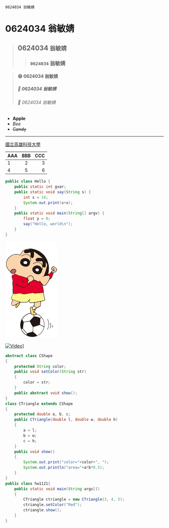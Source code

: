 ```
0624034 翁敏婧
```
# 0624034 翁敏婧
>## 0624034 `翁敏婧`
>>### `0624034` 翁敏婧

>#### :smile: 0624034 翁敏婧
>##### :school: 0624034 翁敏婧
>###### :pig: 0624034 翁敏婧

* **Apple**
* *Bee*
* ~~Candy~~

***

[國立高雄科技大學](https://www.nkust.edu.tw/)

|AAA|BBB|CCC|
|:--|:-:|--:|
|1|2|3|
|4|5|6|


```java
public class Hello {
    public static int gvar;
    public static void say(String s) {
        int x = 10;
        System.out.print(s+x);
    }
    public static void main(String[] argv) {
        float y = 0;
        say("Hello, world\n");
    }
}
```
![Photo](photo.png "蠟筆小新")


[![Video](https://img.youtube.com/vi/ZqwH5rcsPKE/0.jpg)](https://www.youtube.com/watch?v=ZqwH5rcsPKE "我們這一家")]

```java
abstract class CShape
{
    protected String color;
    public void setColor(String str)
    {
        color = str;
    }
    public abstract void show();
}
class CTriangle extends CShape
{
    protected double a, b, c;
    public CTriangle(double l, double w, double h)
    {
        a = l;
        b = w;
        c = h;
    }
    public void show()
    {
        System.out.print("color="+color+", ");
        System.out.println("area="+a*b*0.5);
    }
}
public class hw1121{
    public static void main(String args[])
    {
        CTriangle ctriangle = new CTriangle(3, 4, 5);
        ctriangle.setColor("Red");
        ctriangle.show();
    }
}
```
